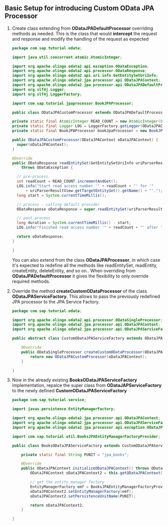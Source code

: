 ## Basic Setup for introducing Custom OData JPA Processor

1. Create class extending from **ODataJPADefaultProcessor** overriding methods as needed. This is the class that would **intercept** the request and response and modify the handling of the request as expected

    ```java
    package com.sap.tutorial.odata;

    import java.util.concurrent.atomic.AtomicInteger;

    import org.apache.olingo.odata2.api.exception.ODataException;
    import org.apache.olingo.odata2.api.processor.ODataResponse;
    import org.apache.olingo.odata2.api.uri.info.GetEntitySetUriInfo;
    import org.apache.olingo.odata2.jpa.processor.api.ODataJPAContext;
    import org.apache.olingo.odata2.jpa.processor.api.ODataJPADefaultProcessor;
    import org.slf4j.Logger;
    import org.slf4j.LoggerFactory;

    import com.sap.tutorial.jpaprocessor.BookJPAProcessor;

    public class ODataJPACustomProcessor extends ODataJPADefaultProcessor {

    private static final AtomicInteger READ_COUNT = new AtomicInteger(0);
    private static final Logger LOG = LoggerFactory.getLogger(ODataJPACustomProcessor.class);
    private static final BookJPAProcessor bookJpaProcessor = new BookJPAProcessor();

    public ODataJPACustomProcessor(ODataJPAContext oDataJPAContext) {
      super(oDataJPAContext);
    }

    @Override
    public ODataResponse readEntitySet(GetEntitySetUriInfo uriParserResultView, String contentType)
        throws ODataException {

      // pre-process
      int readCount = READ_COUNT.incrementAndGet();
      LOG.info("Start read access number '" + readCount + "' for '"
          + uriParserResultView.getTargetEntitySet().getName() + "'.");
      long start = System.currentTimeMillis();

      // process - calling default provider
      ODataResponse oDataResponse = super.readEntitySet(uriParserResultView, contentType);

      // post-process
      long duration = System.currentTimeMillis() - start;
      LOG.info("Finished read access number '" + readCount + "' after '" + duration + "'ms.");

      return oDataResponse;
    }

    }

    ```

   You can also extend from the class **ODataJPAProcessor**, in which case it's expected to redefine all the methods like readEntitySet, readEntity, createEntity, deleteEntity, and so on.. 
   When overriding from **ODataJPADefaultProcessor** it gives the flexibility to only override required methods. 
   

2. Override the method **createCustomODataProcessor** of the class **ODataJPAServiceFactory**. This allows to pass the previously redefined JPA processor to the JPA Service Factory. 


    ```java
    package com.sap.tutorial.odata;

    import org.apache.olingo.odata2.api.processor.ODataSingleProcessor;
    import org.apache.olingo.odata2.jpa.processor.api.ODataJPAContext;
    import org.apache.olingo.odata2.jpa.processor.api.ODataJPAServiceFactory;

    public abstract class CustomODataJPAServiceFactory extends ODataJPAServiceFactory {

        @Override
        public ODataSingleProcessor createCustomODataProcessor(ODataJPAContext oDataJPAContext) {
            return new ODataJPACustomProcessor(oDataJPAContext);
        }

    }

    ```

3. Now in the already existing **BooksODataJPAServiceFactory** implementation, repalce the super class from **ODataJAPServiceFactory** to the newly defined **CustomODataJPAServiceFactory**

    ```java
    package com.sap.tutorial.service;

    import javax.persistence.EntityManagerFactory;

    import org.apache.olingo.odata2.jpa.processor.api.ODataJPAContext;
    import org.apache.olingo.odata2.jpa.processor.api.ODataJPAServiceFactory;
    import org.apache.olingo.odata2.jpa.processor.api.exception.ODataJPARuntimeException;

    import com.sap.tutorial.util.BooksJPAEntityManagerFactoryProvider;

    public class BooksODataJPAServiceFactory extends CustomODataJPAServiceFactory {

        private static final String PUNIT = "jpa_books";

        @Override
        public ODataJPAContext initializeODataJPAContext() throws ODataJPARuntimeException {
            ODataJPAContext oDataJPAContext2 = this.getODataJPAContext();

            // get the entity manager factory
            EntityManagerFactory emf = BooksJPAEntityManagerFactoryProvider.getEMF(PUNIT);
            oDataJPAContext2.setEntityManagerFactory(emf);
            oDataJPAContext2.setPersistenceUnitName(PUNIT);

            return oDataJPAContext2;
        }

    }

    ```

